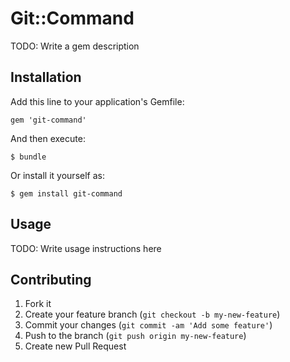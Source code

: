 # Git::Command

TODO: Write a gem description

## Installation

Add this line to your application's Gemfile:

    gem 'git-command'

And then execute:

    $ bundle

Or install it yourself as:

    $ gem install git-command

## Usage

TODO: Write usage instructions here

## Contributing

1. Fork it
2. Create your feature branch (`git checkout -b my-new-feature`)
3. Commit your changes (`git commit -am 'Add some feature'`)
4. Push to the branch (`git push origin my-new-feature`)
5. Create new Pull Request
